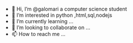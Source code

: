 - 👋 Hi, I’m @galomari a computer science student
- 👀 I’m interested in python ,html,sql,nodejs
- 🌱 I’m currently learning ...
- 💞️ I’m looking to collaborate on ...
- 📫 How to reach me ...

<!---
galomari/galomari is a ✨ special ✨ repository because its `README.md` (this file) appears on your GitHub profile.
You can click the Preview link to take a look at your changes.
--->
